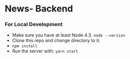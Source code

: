 # News- Backend

### For Local Development

* Make sure you have at least Node 4.3. `node --version`
* Clone this repo and change directory to it.
* `npm install`
* Run the server with: `yarn start`

